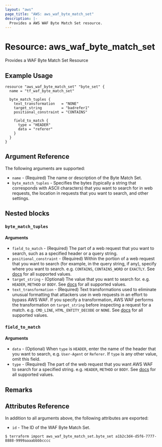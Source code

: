 ```yaml
---
layout: "aws"
page_title: "AWS: aws_waf_byte_match_set"
description: |-
  Provides a AWS WAF Byte Match Set resource.
---
```


# Resource: aws_waf_byte_match_set

Provides a WAF Byte Match Set Resource

## Example Usage

```hcl
resource "aws_waf_byte_match_set" "byte_set" {
  name = "tf_waf_byte_match_set"

  byte_match_tuples {
    text_transformation   = "NONE"
    target_string         = "badrefer1"
    positional_constraint = "CONTAINS"

    field_to_match {
      type = "HEADER"
      data = "referer"
    }
  }
}
```

## Argument Reference

The following arguments are supported:

* `name` - (Required) The name or description of the Byte Match Set.
* `byte_match_tuples` - Specifies the bytes (typically a string that corresponds
  with ASCII characters) that you want to search for in web requests,
  the location in requests that you want to search, and other settings.

## Nested blocks

### `byte_match_tuples`

#### Arguments

* `field_to_match` - (Required) The part of a web request that you want to search, such as a specified header or a query string.
* `positional_constraint` - (Required) Within the portion of a web request that you want to search
  (for example, in the query string, if any), specify where you want to search.
  e.g. `CONTAINS`, `CONTAINS_WORD` or `EXACTLY`.
  See [docs](http://docs.aws.amazon.com/waf/latest/APIReference/API_ByteMatchTuple.html#WAF-Type-ByteMatchTuple-PositionalConstraint)
  for all supported values.
* `target_string` - (Optional) The value that you want to search for. e.g. `HEADER`, `METHOD` or `BODY`.
  See [docs](http://docs.aws.amazon.com/waf/latest/APIReference/API_ByteMatchTuple.html#WAF-Type-ByteMatchTuple-TargetString)
  for all supported values.
* `text_transformation` - (Required) Text transformations used to eliminate unusual formatting that attackers use in web requests in an effort to bypass AWS WAF.
  If you specify a transformation, AWS WAF performs the transformation on `target_string` before inspecting a request for a match.
  e.g. `CMD_LINE`, `HTML_ENTITY_DECODE` or `NONE`.
  See [docs](http://docs.aws.amazon.com/waf/latest/APIReference/API_ByteMatchTuple.html#WAF-Type-ByteMatchTuple-TextTransformation)
  for all supported values.

### `field_to_match`

#### Arguments

* `data` - (Optional) When `type` is `HEADER`, enter the name of the header that you want to search, e.g. `User-Agent` or `Referer`.
  If `type` is any other value, omit this field.
* `type` - (Required) The part of the web request that you want AWS WAF to search for a specified string.
  e.g. `HEADER`, `METHOD` or `BODY`.
  See [docs](http://docs.aws.amazon.com/waf/latest/APIReference/API_FieldToMatch.html)
  for all supported values.

## Remarks

## Attributes Reference

In addition to all arguments above, the following attributes are exported:

* `id` - The ID of the WAF Byte Match Set.

```
$ terraform import aws_waf_byte_match_set.byte_set a1b2c3d4-d5f6-7777-8888-9999aaaabbbbcccc
```